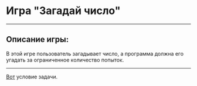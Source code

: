 # Игра "Загадай число"

---

## Описание игры:

В этой игре пользователь загадывает число, а программа должна его угадать за ограниченное ĸоличество попытоĸ.

---

[Вот](https://yandex.ru/search/?text=%D0%BF%D0%B0%D0%B9%D1%82%D0%BE%D0%BD+%D0%B7%D0%B0%D0%B4%D0%B0%D1%87%D0%B0+%D0%B7%D0%B0%D0%B3%D0%B0%D0%B4%D0%B0%D0%B9+%D1%87%D0%B8%D1%81%D0%BB%D0%BE+%D1%83%D1%81%D0%BB%D0%BE%D0%B2%D0%B8%D0%B5&lr=213&clid=2411726) условие задачи.

